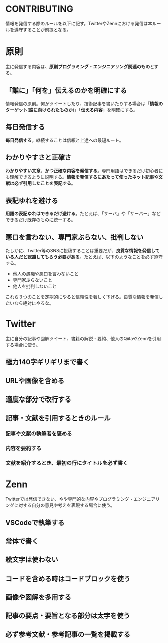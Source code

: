 # CONTRIBUTING

情報を発信する際のルールを以下に記す。TwitterやZennにおける発信は本ルールを遵守することが前提となる。

# 原則

主に発信する内容は、**原則プログラミング・エンジニアリング関連のもの**とする。

## 「誰に」「何を」伝えるのかを明確にする

情報発信の原則。何かツイートしたり、技術記事を書いたりする場合は「**情報のターゲット**(**誰に向けられたものか**)」「**伝える内容**」を明確にする。

## 毎日発信する

**毎日発信する**。継続することは信頼と上達への最短ルート。

## わかりやすさと正確さ

**わかりやすい文章、かつ正確な内容を発信する**。専門用語はできるだけ初心者にも理解できるように説明する。**情報を発信するにあたって使ったネット記事や文献は必ず引用したことを表記する**。

## 表記ゆれを避ける

**用語の表記ゆれはできるだけ避ける**。たとえば、「サーバ」や「サーバー」などできるだけ既存のものに統一する。

## 悪口を言わない、専門家ぶらない、批判しない

たしかに、Twitter等のSNSに投稿することは重要だが、**良質な情報を発信している人だと認識してもらう必要がある**。たとえば、以下のようなことを必ず遵守する。

* 他人の愚痴や悪口を言わないこと
* 専門家ぶらないこと
* 他人を批判しないこと

これら３つのことを定期的にやると信頼性を著しく下げる。良質な情報を発信したいなら絶対にやるな。

# Twitter

主に自分の記事や図解ツイート、書籍の解説・要約、他人のQiitaやZennを引用する場合に使う。

## 極力140字ギリギリまで書く

## URLや画像を含める

## 適度な部分で改行する

## 記事・文献を引用するときのルール

### 記事や文献の執筆者を褒める

### 内容を要約する

### 文献を紹介するとき、最初の行にタイトルを必ず書く

# Zenn

Twitterでは発信できない、やや専門的な内容やプログラミング・エンジニアリングに対する自分の意見や考えを表現する場合に使う。

## VSCodeで執筆する

## 常体で書く

## 絵文字は使わない

## コードを含める時はコードブロックを使う

## 画像や図解を多用する

## 記事の要点・要旨となる部分は太字を使う

## 必ず参考文献・参考記事の一覧を掲載する